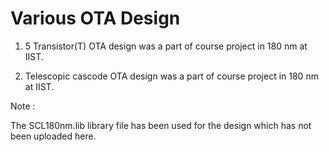 # Various OTA Design

1) 5 Transistor(T) OTA design was a part of course project in 180 nm at IIST. 

2) Telescopic cascode OTA design was a part of course project in 180 nm at IIST. 

Note :

The SCL180nm.lib library file has been used for the design which has not been uploaded here.
